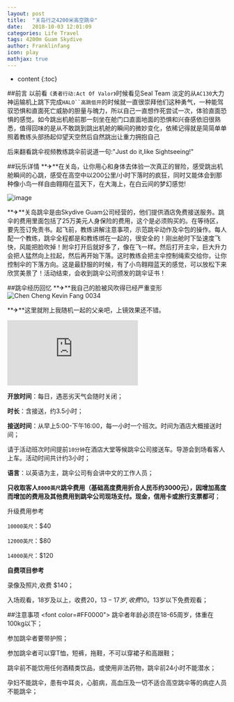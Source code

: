 ```yaml
---
layout: post
title:  "关岛行之4200米高空跳伞"
date:   2018-10-03 12:01:09
categories: Life Travel
tags: 4200m Guam Skydive
author: Franklinfang
icon: play
mathjax: true
---
```


* content
{:toc}

##前言
以前看`《勇者行动:Act Of Valor》`时候看见Seal Team 淡定的从`AC130`大力神运输机上跳下完成`HALO``高跳低开`的时候就一直很崇拜他们这种勇气，一种能驾驭恐惧和直面死亡威胁的胆量与魄力，所以自己一直想作死尝试一次，体验直面恐惧的感觉。如今跳出机舱前那一刻坐在舱门口直面地面的恐惧和兴奋感依旧很熟悉，值得回味的是从不敢跳到跳出机舱的瞬间的微妙变化，依稀记得就是简简单单照着教练头部扬起仰望天空然后自然跳出让重力拥抱自己

后来翻看跳伞视频教练跳伞前说道一句:"Just do it,like Sightseeing!"

##玩乐详情
**✈**在关岛，让你用心和身体去体验一次真正的冒险，感受跳出机舱瞬间的心跳，感受在高空中以200公里/小时下落时的疯狂，同时又能体会到那种像小鸟一样自由翱翔在蓝天下，在大海上，在白云间的梦幻感觉!

![image](https://user-images.githubusercontent.com/29160332/55569373-0b3d6680-5734-11e9-825f-6074bc725bf9.png)

**✈**关岛跳伞是由Skydive Guam公司经营的，他们提供酒店免费接送服务。跳伞的费用里面包括了25万美元人身保险的费用，这个是必须购买的。在等待区，要先签订免责书。起飞前，教练讲解注意事项，示范跳伞动作及伞包的操作。每人配一个教练，跳伞全程都是和教练绑在一起的，很安全的！刚出舱时下坠速度飞快，风能把脸吹掉！附伞打开后就好多了，像在飞一样。然后打开主伞，巨大升力会把人猛然向上拉起，然后再开始下落。这时教练会把主伞控制绳索交给你，让你控制伞的下落方向。这是最舒服的时候，有了小鸟翱翔蓝天的感觉，可以放松下来欣赏美景了！活动结束，会收到跳伞公司颁发的跳伞证书！


##跳伞经历回忆
**✈**我自己的脸被风吹得已经严重变形
![Chen Cheng Kevin Fang 0034](https://user-images.githubusercontent.com/29160332/55570194-805d6b80-5735-11e9-8d19-6ae5c5382199.jpg)

**✈**这里就附上我随机一起的父亲吧，上镜效果还不错。

<iframe frameborder="0" src="https://v.qq.com/txp/iframe/player.html?vid=g0745ayzmvl" allowFullScreen="true"></iframe>
<script>
$(document).ready(function() {
  var ifr_width=$(window).width()*0.9;
  $("#video").css('width',ifr_width);
  $("#video").css('height',ifr_width*0.75);
});
</script>


**开放时间**：每日，遇恶劣天气会随时关闭；

**时长**：含接送，约3.5小时；

**接送时间**：从早上5:00-下午16:00，每一小时一个班次。时间为酒店大概接送时间；

请于活动班次时间提前`10分钟`在酒店大堂等候跳伞公司接送车。导游会到场看客人上车。活动时间共计约3小时；

**语言**：以英语为主，跳伞公司有会讲中文的工作人员；

**只收取客人`8000英尺`跳伞费用（基础高度费用折合人民币约3000元），因增加高度而增加的费用及其他费用到跳伞公司现场支付。现金，信用卡或旅行支票都可**；

升级费用参考

`10000英尺`：$40

`12000英尺`：$80

`14000英尺`：$120

**自费项目参考**

录像及照片,收费 $140；

入场观看，18岁及以上，收费$20，13-17岁,收费$10。13岁以下免费观看；

##注意事项
<font color=#FF0000">
跳伞者年龄必须在18-65周岁，体重在100kg以下；

参加跳伞者要带护照；

参加跳伞者可以穿T恤，短裤，拖鞋，不可以穿裙子和高跟鞋；

跳伞前不能饮用任何酒精类饮品，或使用非法药物，跳伞前24小时不能潜水；

孕妇不能跳伞，患有中耳炎，心脏病，高血压及一切不适合高空跳伞等的病症人员不能跳伞；
</font>